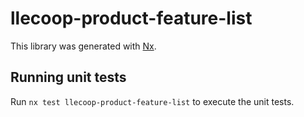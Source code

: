 # llecoop-product-feature-list

This library was generated with [Nx](https://nx.dev).

## Running unit tests

Run `nx test llecoop-product-feature-list` to execute the unit tests.
